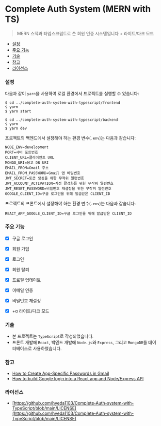 # Complete Auth System (MERN with TS)

> MERN 스택과 타입스크립트로 쓴 회원 인증 시스템입니다 + 라이트/다크 모드

- [설정](#설정)
- [주요 기능](#주요-기능)
- [기술](#기술)
- [참고](#참고)
- [라이선스](#라이선스)

### 설정

다음과 같이 `yarn`을 사용하여 로컬 환경에서 프로젝트를 실행할 수 있습니다:

```
$ cd ../complete-auth-system-with-typescript/frontend
$ yarn
$ yarn start
```

```
$ cd ../complete-auth-system-with-typescript/backend
$ yarn
$ yarn dev
```

프로젝트의 백엔드에서 설정해야 하는 환경 변수(`.env`)는 다음과 같습니다:

```
NODE_ENV=development
PORT=서버 포트번호
CLIENT_URL=클라이언트 URL
MONGO_URI=몽고 DB URI 
EMAIL_FROM=Gmail 주소
EMAIL_FROM_PASSWORD=Gmail 앱 비밀번호
JWT_SECRET=토큰 생성을 위한 무작위 일련번호
JWT_ACCOUNT_ACTIVATION=계정 활성화를 위한 무작위 일련번호
JWT_RESET_PASSWORD=비밀번호 재설정을 위한 무작위 일련번호
GOOGLE_CLIENT_ID=구글 로그인을 위해 발급받은 CLIENT_ID
```

프로젝트의 프론트에서 설정해야 하는 환경 변수(`.env`)는 다음과 같습니다:

```
REACT_APP_GOOGLE_CLIENT_ID=구글 로그인을 위해 발급받은 CLIENT_ID
```
### 주요 기능

- [x] 구글 로그인
- [x] 회원 가입
- [x] 로그인
- [x] 회원 탈퇴
- [x] 프로필 업데이트
- [x] 이메일 인증
- [x] 비밀번호 재설정

- [x] +α 라이트/다크 모드

### 기술

- 본 프로젝트는 `TypeScript`로 작성되었습니다. 
- 프론트 개발에 `React`, 백엔드 개발에 `Node.js`와 `Express`, 그리고 `MongoDB`를 데이터베이스로 사용하였습니다.

### 참고
- [How to Create App-Specific Passwords in Gmail](https://www.lifewire.com/get-a-password-to-access-gmail-by-pop-imap-2-1171882)
- [How to build Google login into a React app and Node/Express API](https://blog.prototypr.io/how-to-build-google-login-into-a-react-app-and-node-express-api-821d049ee67)

### 라이선스
- [https://github.com/hyeda1103/Complete-Auth-system-with-TypeScript/blob/main/LICENSE](https://github.com/hyeda1103/Complete-Auth-system-with-TypeScript/blob/main/LICENSE)
